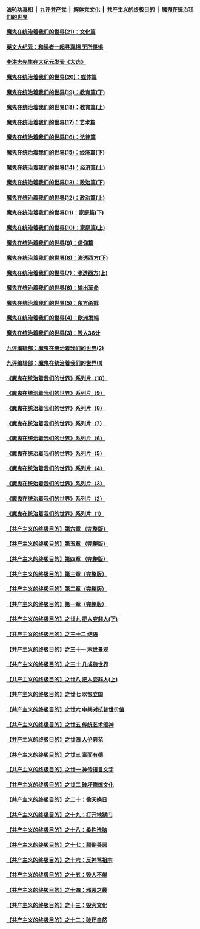 

####  [法轮功真相](../../../../basic/blob/master/README.md?t=12212002) &nbsp;|&nbsp; [九评共产党](../../../../9ping.md/blob/master/README.md?t=12212002) &nbsp;|&nbsp; [解体党文化](../../../../jtdwh.md/blob/master/README.md?t=12212002)  &nbsp;|&nbsp; [共产主义的终极目的](../../../../gczydzjmd.md/blob/master/README.md?t=12212002) &nbsp;|&nbsp; [魔鬼在统治我们的世界](../../../../mgztzwmdsj.md/blob/master/README.md?t=12212002) 

#### [魔鬼在统治着我们的世界(21)：文化篇](../pages/nsc422/n10597706.md?t=12212002) 

#### [英文大纪元：和读者一起寻真相 无所畏惧](../pages/nsc422/n12542027.md?t=12212002) 

#### [李洪志先生在大纪元发表《大选》](../pages/nsc422/n12534746.md?t=12212002) 

#### [魔鬼在统治着我们的世界(20)：媒体篇](../pages/nsc422/n10586579.md?t=12212002) 

#### [魔鬼在统治着我们的世界(19)：教育篇(下)](../pages/nsc422/n10564808.md?t=12212002) 

#### [魔鬼在统治着我们的世界(18)：教育篇(上)](../pages/nsc422/n10526970.md?t=12212002) 

#### [魔鬼在统治着我们的世界(17)：艺术篇](../pages/nsc422/n10499093.md?t=12212002) 

#### [魔鬼在统治着我们的世界(16)：法律篇](../pages/nsc422/n10485969.md?t=12212002) 

#### [魔鬼在统治着我们的世界(15)：经济篇(下)](../pages/nsc422/n10469975.md?t=12212002) 

#### [魔鬼在统治着我们的世界(14)：经济篇(上)](../pages/nsc422/n10457370.md?t=12212002) 

#### [魔鬼在统治着我们的世界(13)：政治篇(下)](../pages/nsc422/n10448270.md?t=12212002) 

#### [魔鬼在统治着我们的世界(12)：政治篇(上)](../pages/nsc422/n10444576.md?t=12212002) 

#### [魔鬼在统治着我们的世界(11)：家庭篇(下)](../pages/nsc422/n10440961.md?t=12212002) 

#### [魔鬼在统治着我们的世界(10)：家庭篇(上)](../pages/nsc422/n10435448.md?t=12212002) 

#### [魔鬼在统治着我们的世界(9)：信仰篇](../pages/nsc422/n10432159.md?t=12212002) 

#### [魔鬼在统治着我们的世界(8)：渗透西方(下)](../pages/nsc422/n10429603.md?t=12212002) 

#### [魔鬼在统治着我们的世界(7)：渗透西方(上)](../pages/nsc422/n10426013.md?t=12212002) 

#### [魔鬼在统治着我们的世界(6)：输出革命](../pages/nsc422/n10421536.md?t=12212002) 

#### [魔鬼在统治着我们的世界(5)：东方杀戮](../pages/nsc422/n10417707.md?t=12212002) 

#### [魔鬼在统治着我们的世界(4)：欧洲发端](../pages/nsc422/n10414890.md?t=12212002) 

#### [魔鬼在统治着我们的世界(3)：毁人36计](../pages/nsc422/n10411583.md?t=12212002) 

#### [九评编辑部：魔鬼在统治着我们的世界(2)](../pages/nsc422/n10410036.md?t=12212002) 

#### [九评编辑部：魔鬼在统治着我们的世界(1)](../pages/nsc422/n10406825.md?t=12212002) 

#### [《魔鬼在统治着我们的世界》系列片（10）](../pages/nsc422/n12292670.md?t=12212002) 

#### [《魔鬼在统治着我们的世界》系列片（9）](../pages/nsc422/n12290859.md?t=12212002) 

#### [《魔鬼在统治着我们的世界》系列片（8）](../pages/nsc422/n12287445.md?t=12212002) 

#### [《魔鬼在统治着我们的世界》系列片（7）](../pages/nsc422/n12283425.md?t=12212002) 

#### [《魔鬼在统治着我们的世界》系列片（6）](../pages/nsc422/n12282314.md?t=12212002) 

#### [《魔鬼在统治着我们的世界》系列片（5）](../pages/nsc422/n12281419.md?t=12212002) 

#### [《魔鬼在统治着我们的世界》系列片（4）](../pages/nsc422/n12274024.md?t=12212002) 

#### [《魔鬼在统治着我们的世界》系列片（3）](../pages/nsc422/n12271322.md?t=12212002) 

#### [《魔鬼在统治着我们的世界》系列片（2）](../pages/nsc422/n12269049.md?t=12212002) 

#### [《魔鬼在统治着我们的世界》系列片（1）](../pages/nsc422/n12267575.md?t=12212002) 

#### [【共产主义的终极目的】第六章 （完整版）](../pages/nsc422/n11428913.md?t=12212002) 

#### [【共产主义的终极目的】第五章 （完整版）](../pages/nsc422/n11428912.md?t=12212002) 

#### [【共产主义的终极目的】第四章 （完整版）](../pages/nsc422/n11428907.md?t=12212002) 

#### [【共产主义的终极目的】第三章（完整版）](../pages/nsc422/n11428848.md?t=12212002) 

#### [【共产主义的终极目的】第二章（完整版）](../pages/nsc422/n11428831.md?t=12212002) 

#### [【共产主义的终极目的】第一章（完整版）](../pages/nsc422/n11417651.md?t=12212002) 

#### [【共产主义的终极目的】之廿九 把人变非人(下)](../pages/nsc422/n11344140.md?t=12212002) 

#### [【共产主义的终极目的】之三十二 结语](../pages/nsc422/n11360535.md?t=12212002) 

#### [【共产主义的终极目的】之三十一 末世景观](../pages/nsc422/n11351129.md?t=12212002) 

#### [【共产主义的终极目的】之三十 几成狼世界](../pages/nsc422/n11348280.md?t=12212002) 

#### [【共产主义的终极目的】之廿八 把人变非人(上)](../pages/nsc422/n11340492.md?t=12212002) 

#### [【共产主义的终极目的】之廿七 以恨立国](../pages/nsc422/n11336944.md?t=12212002) 

#### [【共产主义的终极目的】之廿六 中共对抗普世价值](../pages/nsc422/n11324785.md?t=12212002) 

#### [【共产主义的终极目的】之廿五 传统艺术颂神](../pages/nsc422/n11296396.md?t=12212002) 

#### [【共产主义的终极目的】之廿四 人伦典范](../pages/nsc422/n11296397.md?t=12212002) 

#### [【共产主义的终极目的】之廿三 富而有德](../pages/nsc422/n11283598.md?t=12212002) 

#### [【共产主义的终极目的】之廿一 神传语言文字](../pages/nsc422/n11263265.md?t=12212002) 

#### [【共产主义的终极目的】之廿二 破坏修炼文化](../pages/nsc422/n11245728.md?t=12212002) 

#### [【共产主义的终极目的】之二十：偷天换日](../pages/nsc422/n11238846.md?t=12212002) 

#### [【共产主义的终极目的】之十九：打开地狱门](../pages/nsc422/n11206376.md?t=12212002) 

#### [【共产主义的终极目的】之十八：柔性洗脑](../pages/nsc422/n11199994.md?t=12212002) 

#### [【共产主义的终极目的】之十七：颠倒善恶](../pages/nsc422/n11179782.md?t=12212002) 

#### [【共产主义的终极目的】之十六：反神骂祖宗](../pages/nsc422/n11166798.md?t=12212002) 

#### [【共产主义的终极目的】之十五：毁人不倦](../pages/nsc422/n11166792.md?t=12212002) 

#### [【共产主义的终极目的】之十四：邪恶之最](../pages/nsc422/n11150249.md?t=12212002) 

#### [【共产主义的终极目的】之十三：毁灭文化](../pages/nsc422/n11135227.md?t=12212002) 

#### [【共产主义的终极目的】之十二：破坏自然](../pages/nsc422/n11135214.md?t=12212002) 

